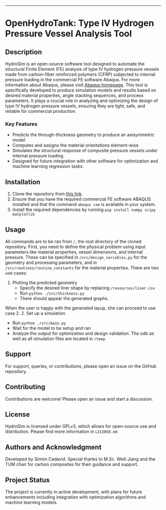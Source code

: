 ---
# OpenHydroTank: Type IV Hydrogen Pressure Vessel Analysis Tool

## Description
HydroSim is an open-source software tool designed to automate the structural Finite Element (FE) analysis of type IV hydrogen pressure vessels made from carbon-fiber reinforced polymers (CFRP) subjected to internal pressure loading in the commercial FE software Abaqus. For more information about Abaqus, please visit [Abaqus homepage](https://www.3ds.com/products-services/simulia/products/abaqus/). This tool is specifically developed to produce simulation models and results based on desired material properties, angle stacking sequences, and process parameters. It plays a crucial role in analyzing and optimizing the design of type IV hydrogen pressure vessels, ensuring they are light, safe, and reliable for commercial production.

### Key Features 
- Predicts the through-thickness geometry to produce an axisymmetric model
- Computes and assigns the material orientations element-wise
- Simulates the structural response of composite pressure vessels under internal pressure loading.
- Designed for future integration with other software for optimization and machine learning regression tasks.

## Installation
1. Clone the repository from [this link](https://github.com/sai-kalai/openhydrotank).
2. Ensure that you have the required commercial FE software ABAQUS installed and that the command `abaqus cae` is available in your system.
3. Install the required dependencies by running `pip install numpy scipy matplotlib`

## Usage
All commands are to be ran from `/`, the root directory of the cloned repository. First, you need to define the physical problem using input parameters like material properties, vessel dimensions, and internal pressure. These can be specified in `/src/design_variables.py` for the geometry and processing parameters, and in `/src/routines/routine_constants` for the material properties.
There are two use cases:
1. Plotting the predicted geometry
   - Specify the desired liner shape by replacing `/resources/liner.csv`
   - Run `python ./src/thickness.py`
   - There should appear the generated graphs.

When the user is happy with the generated layup, she can proceed to use case 2.
2. Set up a simulation
   - Run `python ./src/main.py`
   - Wait for the model to be setup and ran
   - Analyze the output for optimization and design validation. The odb as well as all simulation files are located in `/temp`

## Support
For support, queries, or contributions, please open an issue on the GitHub repository.

## Contributing
Contributions are welcome! Please open an issue and start a discussion.

## License
HydroSim is licensed under GPLv3, which allows for open-source use and distribution. Please find more information in `LICENSE.md`

## Authors and Acknowledgment
Developed by Simón Cadavid. Special thanks to M.Sc. Weili Jiang and the TUM chair for carbon composites for their guidance and support.

## Project Status
The project is currently in active development, with plans for future enhancements including integration with optimization algorithms and machine learning models.
